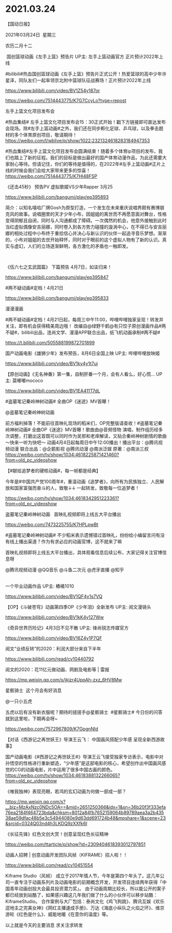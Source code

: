 ﻿#  2021.03.24
【国动日报】

2021年03月24日  星期三


农历二月十二


 国创篮球动画《左手上篮》预告片 UP主: 左手上篮动画官方 正片预计2022年上线

#bilibili#热血国创篮球动画《左手上篮》预告片正式公开！热爱篮球的高中少年许星泽，同队友们一起率领京北附中篮球队征战赛场！正片预计2022年上线

https://www.bilibili.com/video/BV1Z54y187or

https://weibo.com/7514443775/K7G7CcyLo?type=repost

左手上篮文化项目发布会

#热血集结# 左手上篮文化项目发布会15：30正式开始！戳下方链接即可直达发布会现场。除#左手上篮动画#之外，我们还在同步孵化足球、乒乓球，以及拳击题材的多个体育原创项目，敬请期待！https://weibo.com/l/wblive/p/show/1022:2321324618283184947353

#热血集结#左手上篮文化项目发布会圆满结束！随着多个体育ip项目的发布，我们也踏上了新的征程。我们的目标是做出最好的国产体育动漫作品，为此还需要大家耐心等待。但请记住，你们的等待是值得的，在2022年#左手上篮动画#正片上线的时候会我们会给大家带来更多的惊喜！https://weibo.com/7514443775/K7Hl48FSP




《还击45秒》 预告PV 虚拟歌姬VS少年Rapper 3月25


https://www.bilibili.com/bangumi/play/ep395893

简介：以知名嘻哈厂牌Gosh为原型打造，一个发生在未来重庆说唱界颇有赛博朋克风的故事。说唱圈里的天才少年小布，因姐姐的离世而不再愿意面对舞台，性格变得阴郁且自闭，同时与人沟通都成了障碍。一次偶然的机会，他意外接触到此时当红虚拟偶像安吉丽娜，同时卷入到各方势力碰撞的漩涡中心，在不得已与安吉丽娜的相处过程中小布终于重拾信心并决心与新认识的伙伴一起追寻音乐梦想。渐渐的，小布对姐姐的去世开始释怀，同时对于眼前的这个虚拟人物有了新的认识。真实与虚幻，人们的立场逐渐鲜明，各方激化的矛盾也一触即发。  

 

《伍六七之玄武国篇》 下篇预告 4月7日，如柒归来！

https://www.bilibili.com/bangumi/play/ep395847




#两不疑动画#定档！4月21日

https://www.bilibili.com/bangumi/play/ep395833

漫漫漫画


#两不疑动画#定档！4月21日起，每周三中午11:00，哔哩哔哩独家呈现！转发并关注，即有机会获得精美周边哦！
改编自@绿野千鹤@有只饺子原创漫画作品#两不疑#，bilibili出品，连尚文学、漫漫APP联合出品，纸飞机动画承制#两不疑#


https://t.bilibili.com/505588199872701899




国产动画电影《雄狮少年》发布预告，8月6日全国上映 UP主: 哔哩哔哩放映姬


https://www.bilibili.com/video/BV1ky4y1t7uj







【原创动画】《无名神番》第一集，自制肝番一个月，会有人看么，好心慌... UP主: 莫嘟嘟mococo

https://www.bilibili.com/video/BV1EA411T7dL




#盗墓笔记秦岭神树动画# 全曲OP《迷途》MV首曝！

@盗墓笔记秦岭神树动画  


前方福利掉落！不能前往首映礼现场的稻米们，OP完整版请查收！#盗墓笔记秦岭神树动画# 全曲OP《迷途》MV首曝！歌曲由@音频怪物 演唱，制作组历经多次调整，打磨出这首既可以同时作为吴邪和老痒解读，又贴合秦岭神树剧情的歌曲～快来一听为快吧～
动画4月4日起每周日中午12:00播出！播出平台：@腾讯视频动漫 联合出品：@企鹅影视 @腾讯动漫 @南派泛娱 原著：@南派三叔 https://weibo.com/tv/show/1034:4618225871421460?from=old_pc_videoshow




【#献给追梦者的硬核动画#，每一帧都是经典】


今年是#中国共产党100周年#，重温动画《追梦者》，向所有为民族独立、人民解放和国家富强而奋斗的人，致敬↓↓ 一起转发，致敬每一位追梦者！ 


https://weibo.com/tv/show/1034:4618342951223361?from=old_pc_videoshow




盗墓笔记秦岭神树动画   首映礼视频即将上线五大平台播出

https://weibo.com/7473225755/K7HPLpwBt

#盗墓笔记秦岭神树动画# 不少稻米表示遗憾错过首映礼，纷纷给小编留言问有没有线上播出渠道？作为有求必应的动画官博，这不就来了嘛

首映礼视频即将上线五大平台播出，具体观看信息后续公布，大家记得关注官博信息呀

@腾讯视频动漫 @QQ音乐 @斗鱼二次元 @虎牙直播 @知乎                                            







一个毕业动画作品 UP主: 樁橘1010


https://www.bilibili.com/video/BV1QF4y1s7VQ




【OP】《斗破苍穹》动画第四季OP《少年泪》全新发布 UP主: 阅文漫镜头

https://www.bilibili.com/video/BV1kK4y127Ww




《奇异世界历险记》4月3日不见不散 UP主: 锋尚锐志传媒官方

https://www.bilibili.com/video/BV16Z4y1P7QF




阅文“业绩反转”的2020：利润大部分来自下半年

https://www.bilibili.com/read/cv10440792

阅文的2020：花11亿元做动画、网剧及电影等 | 雷报

https://mp.weixin.qq.com/s/jkjzr4UppAh-zxz_6HV8Mw


星骸骑士  这个月会有好消息


@一只小五虎     


五虎以后有没有新衣服呢？期待的搓搓手@星骸骑士  #星骸骑士#
今日份的问答就到这里啦，下期再会呀~

https://weibo.com/7572967809/K7GpgnNId

【对话《西游记之再世妖王》导演王云飞： 中国画风搭配少年感 呈现全新西游故事】

国产动画电影《#西游记之再世妖王#》导演王云飞接受独家专访表示，电影中对孙悟空的性格进行重新塑造，“少年感”是这部电影的核心，希望创作出中国画风感觉的CG的动画电影，片中运用了很多中国古画的颜色。https://weibo.com/tv/show/1034:4618388132266065?from=old_pc_videoshow

《唯我独神》表现亮眼，若鸿的玄幻动画为何做一部成一部？

https://mp.weixin.qq.com/s?__biz=MzAxNzc0NDc5OA==&mid=2651250366&idx=1&sn=36b20f3f333efa76ea2184f464723bda&chksm=8012a84fb7652159064b89789aea3a2b43538ae59dfac48b5e3c54944080e9d63dd691724b48&mpshare=1&scene=23&srcid=0324Q03nd4h3LKDQ9zXXfk6I


《长征先锋》红色文创大赏！创意呈现红色长征精神

https://weibo.com/ttarticle/p/show?id=2309404618393012797851

动画人招聘 | 创意动画开发团队风帧（KIFRAME）招人啦！！

https://www.bilibili.com/read/cv10451554


Kiframe Studio（风帧） 成立于2017年情人节，今年是第四个年头了。这几年公司一直专注于动画系列片及动画电影的前期概念开发，开发项目连续两年获得「中国青年动画创投大会最具投资潜力奖」。
由于动画周期比较长，所以能公开的案子都已经放到站酷了，如果感兴趣这几年我们做了什么的小伙伴可以移步站酷：KiframeStudio。
合作案例与大厂包括：泰尚文化《鸡飞狗跳》、腾讯互娱《欢乐逗地主之完美女神》《网红主播速成手册》、万达《海底小纵队之火焰之环》、维京游轮《红色是什么》、威能地暖《在意你的温度》等。


以上就是今天的主要消息
求关注求转发
















